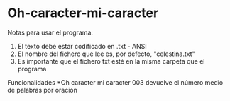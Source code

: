 # Oh-caracter-mi-caracter

Notas para usar el programa:
  1. El texto debe estar codificado en .txt - ANSI
  2. El nombre del fichero que lee es, por defecto, "celestina.txt"
  3. Es importante que el fichero txt esté en la misma carpeta que el programa

Funcionalidades
  *Oh caracter mi caracter 003 devuelve el número medio de palabras por oración
